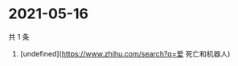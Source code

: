 # 2021-05-16

共 1 条

<!-- BEGIN -->
<!-- 最后更新时间 Sun May 16 2021 08:25:57 GMT+0800 (China Standard Time) -->

1. [undefined](https://www.zhihu.com/search?q=爱 死亡和机器人)

<!-- END -->
